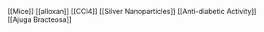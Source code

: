 [[Mice]]
[[alloxan]]
[[CCl4]]
[[Silver Nanoparticles]]
[[Anti-diabetic Activity]]
[[Ajuga Bracteosa]]
